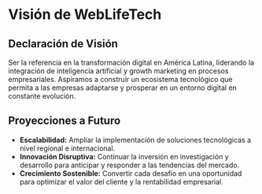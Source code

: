 # Visión de WebLifeTech

## Declaración de Visión
Ser la referencia en la transformación digital en América Latina, liderando la integración de inteligencia artificial y growth marketing en procesos empresariales. Aspiramos a construir un ecosistema tecnológico que permita a las empresas adaptarse y prosperar en un entorno digital en constante evolución.

## Proyecciones a Futuro
- **Escalabilidad:** Ampliar la implementación de soluciones tecnológicas a nivel regional e internacional.
- **Innovación Disruptiva:** Continuar la inversión en investigación y desarrollo para anticipar y responder a las tendencias del mercado.
- **Crecimiento Sostenible:** Convertir cada desafío en una oportunidad para optimizar el valor del cliente y la rentabilidad empresarial.
